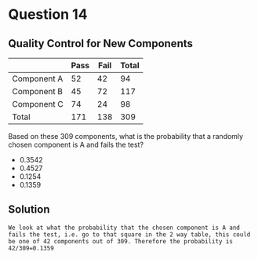 # Question 14

## Quality Control for New Components

||Pass|Fail|Total
|---------|------|-----|-----|
|Component A|52|42|94|
|Component B|45|72|117|
|Component C|74|24|98|
|Total|171|138|309|

Based on these 309 components, what is the probability that a randomly chosen component is A and fails the test?

* 0.3542
* 0.4527
* 0.1254
* 0.1359

## Solution

`We look at what the probability that the chosen component is A and fails the test, i.e. go to that square in the 2 way table, this could be one of 42 components out of 309.
Therefore the probability is 42/309=0.1359`
